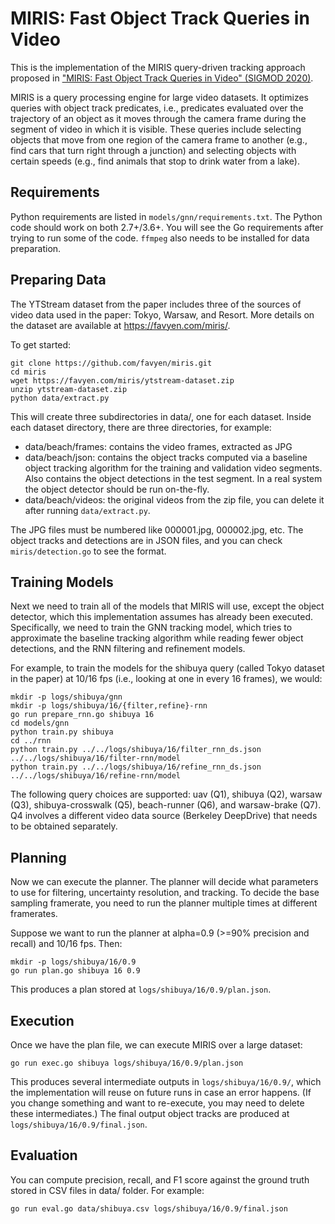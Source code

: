 MIRIS: Fast Object Track Queries in Video
=========================================

This is the implementation of the MIRIS query-driven tracking approach proposed
in ["MIRIS: Fast Object Track Queries in Video" (SIGMOD 2020)](https://favyen.com/miris/).

MIRIS is a query processing engine for large video datasets. It optimizes
queries with object track predicates, i.e., predicates evaluated over the
trajectory of an object as it moves through the camera frame during the segment
of video in which it is visible. These queries include selecting objects that
move from one region of the camera frame to another (e.g., find cars that turn
right through a junction) and selecting objects with certain speeds (e.g., find
animals that stop to drink water from a lake).


Requirements
------------

Python requirements are listed in `models/gnn/requirements.txt`. The Python
code should work on both 2.7+/3.6+. You will see the Go requirements after
trying to run some of the code. `ffmpeg` also needs to be installed for data
preparation.


Preparing Data
--------------

The YTStream dataset from the paper includes three of the sources of video data
used in the paper: Tokyo, Warsaw, and Resort. More details on the dataset  are
available at https://favyen.com/miris/.

To get started:

	git clone https://github.com/favyen/miris.git
	cd miris
	wget https://favyen.com/miris/ytstream-dataset.zip
	unzip ytstream-dataset.zip
	python data/extract.py

This will create three subdirectories in data/, one for each dataset. Inside
each dataset directory, there are three directories, for example:

* data/beach/frames: contains the video frames, extracted as JPG
* data/beach/json: contains the object tracks computed via a baseline object
  tracking algorithm for the training and validation video segments. Also
  contains the object detections in the test segment. In a real system the
  object detector should be run on-the-fly.
* data/beach/videos: the original videos from the zip file, you can delete it
  after running `data/extract.py`.

The JPG files must be numbered like 000001.jpg, 000002.jpg, etc. The object
tracks and detections are in JSON files, and you can check `miris/detection.go`
to see the format.


Training Models
---------------

Next we need to train all of the models that MIRIS will use, except the object
detector, which this implementation assumes has already been executed.
Specifically, we need to train the GNN tracking model, which tries to
approximate the baseline tracking algorithm while reading fewer object
detections, and the RNN filtering and refinement models.

For example, to train the models for the shibuya query (called Tokyo dataset in
the paper) at 10/16 fps (i.e., looking at one in every 16 frames), we would:

	mkdir -p logs/shibuya/gnn
	mkdir -p logs/shibuya/16/{filter,refine}-rnn
	go run prepare_rnn.go shibuya 16
	cd models/gnn
	python train.py shibuya
	cd ../rnn
	python train.py ../../logs/shibuya/16/filter_rnn_ds.json ../../logs/shibuya/16/filter-rnn/model
	python train.py ../../logs/shibuya/16/refine_rnn_ds.json ../../logs/shibuya/16/refine-rnn/model

The following query choices are supported: uav (Q1), shibuya (Q2), warsaw (Q3),
shibuya-crosswalk (Q5), beach-runner (Q6), and warsaw-brake (Q7). Q4 involves a
different video data source (Berkeley DeepDrive) that needs to be obtained
separately.


Planning
--------

Now we can execute the planner. The planner will decide what parameters to use
for filtering, uncertainty resolution, and tracking. To decide the base
sampling framerate, you need to run the planner multiple times at different
framerates.

Suppose we want to run the planner at alpha=0.9 (>=90% precision and recall)
and 10/16 fps. Then:

	mkdir -p logs/shibuya/16/0.9
	go run plan.go shibuya 16 0.9

This produces a plan stored at `logs/shibuya/16/0.9/plan.json`.


Execution
---------

Once we have the plan file, we can execute MIRIS over a large dataset:

	go run exec.go shibuya logs/shibuya/16/0.9/plan.json

This produces several intermediate outputs in `logs/shibuya/16/0.9/`, which the
implementation will reuse on future runs in case an error happens. (If you
change something and want to re-execute, you may need to delete these
intermediates.) The final output object tracks are produced at `logs/shibuya/16/0.9/final.json`.


Evaluation
----------

You can compute precision, recall, and F1 score against the ground truth stored
in CSV files in data/ folder. For example:

	go run eval.go data/shibuya.csv logs/shibuya/16/0.9/final.json
